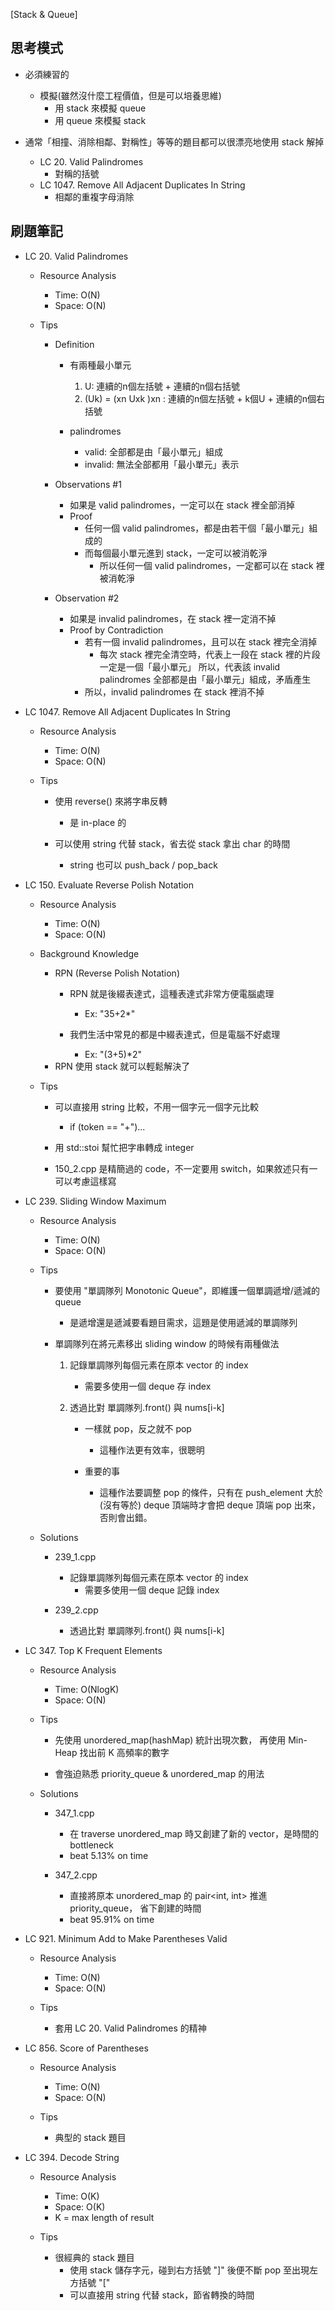 [Stack & Queue]

## 思考模式
- 必須練習的
    - 模擬(雖然沒什麼工程價值，但是可以培養思維)
        - 用 stack 來模擬 queue
        - 用 queue 來模擬 stack

- 通常「相撞、消除相鄰、對稱性」等等的題目都可以很漂亮地使用 stack 解掉
    - LC 20. Valid Palindromes
        - 對稱的括號
    - LC 1047. Remove All Adjacent Duplicates In String
        - 相鄰的重複字母消除

## 刷題筆記
- LC 20. Valid Palindromes
    - Resource Analysis
        - Time: O(N)
        - Space: O(N)

    - Tips
        - Definition
            - 有兩種最小單元
                1. U: 連續的n個左括號 + 連續的n個右括號 
                2. (Uk) = (xn Uxk )xn : 連續的n個左括號 + k個U + 連續的n個右括號 

            - palindromes
                - valid: 全部都是由「最小單元」組成
                - invalid: 無法全部都用「最小單元」表示
          
        - Observations #1
            - 如果是 valid palindromes，一定可以在 stack 裡全部消掉
            - Proof
                - 任何一個 valid palindromes，都是由若干個「最小單元」組成的
                - 而每個最小單元進到 stack，一定可以被消乾淨 
                    - 所以任何一個 valid palindromes，一定都可以在 stack 裡被消乾淨

        - Observation #2
            - 如果是 invalid palindromes，在 stack 裡一定消不掉
            - Proof by Contradiction
                - 若有一個 invalid palindromes，且可以在 stack 裡完全消掉
                    - 每次 stack 裡完全清空時，代表上一段在 stack 裡的片段一定是一個「最小單元」
                      所以，代表該 invalid palindromes 全部都是由「最小單元」組成，矛盾產生
                - 所以，invalid palindromes 在 stack 裡消不掉    

- LC 1047. Remove All Adjacent Duplicates In String
    - Resource Analysis
        - Time: O(N)
        - Space: O(N)

    - Tips
        - 使用 reverse() 來將字串反轉
            - 是 in-place 的

        - 可以使用 string 代替 stack，省去從 stack 拿出 char 的時間
            - string 也可以 push_back / pop_back

- LC 150. Evaluate Reverse Polish Notation
    - Resource Analysis
        - Time: O(N)
        - Space: O(N)

    - Background Knowledge
        - RPN (Reverse Polish Notation)
            - RPN 就是後綴表達式，這種表達式非常方便電腦處理
                - Ex: "35+2*"

            - 我們生活中常見的都是中綴表達式，但是電腦不好處理
                - Ex: "(3+5)*2"
        - RPN 使用 stack 就可以輕鬆解決了
    
    - Tips
        - 可以直接用 string 比較，不用一個字元一個字元比較
            - if (token == "+")...
        
        - 用 std::stoi 幫忙把字串轉成 integer
        
        - 150_2.cpp 是精簡過的 code，不一定要用 switch，如果敘述只有一可以考慮這樣寫

- LC 239. Sliding Window Maximum
    - Resource Analysis
        - Time: O(N)
        - Space: O(N)

    - Tips
        - 要使用 "單調隊列 Monotonic Queue"，即維護一個單調遞增/遞減的 queue
            - 是遞增還是遞減要看題目需求，這題是使用遞減的單調隊列
    
        - 單調隊列在將元素移出 sliding window 的時候有兩種做法
            1. 記錄單調隊列每個元素在原本 vector 的 index
                - 需要多使用一個 deque 存 index
            
            2. 透過比對 單調隊列.front() 與 nums[i-k]
                - 一樣就 pop，反之就不 pop
                   - 這種作法更有效率，很聰明

                - 重要的事
                    - 這種作法要調整 pop 的條件，只有在 push_element 大於(沒有等於) deque
                      頂端時才會把 deque 頂端 pop 出來，否則會出錯。

    - Solutions
        - 239_1.cpp
            - 記錄單調隊列每個元素在原本 vector 的 index
                - 需要多使用一個 deque 記錄 index
             
        - 239_2.cpp
            - 透過比對 單調隊列.front() 與 nums[i-k]

- LC 347. Top K Frequent Elements
    - Resource Analysis
        - Time: O(NlogK)
        - Space: O(N)
    
    - Tips
        - 先使用 unordered_map(hashMap) 統計出現次數，
          再使用 Min-Heap 找出前 K 高頻率的數字

        - 會強迫熟悉 priority_queue & unordered_map 的用法

    - Solutions
        - 347_1.cpp 
            - 在 traverse unordered_map 時又創建了新的 vector，是時間的 bottleneck
            - beat 5.13% on time
             
        - 347_2.cpp 
            - 直接將原本 unordered_map 的 pair<int, int> 推進 priority_queue，
              省下創建的時間
            - beat 95.91% on time
         
- LC 921. Minimum Add to Make Parentheses Valid
    - Resource Analysis
        - Time: O(N)
        - Space: O(N)

    - Tips
        - 套用 LC 20. Valid Palindromes 的精神  
    
- LC 856. Score of Parentheses
    - Resource Analysis
        - Time: O(N)
        - Space: O(N)

    - Tips
        - 典型的 stack 題目
         

- LC 394. Decode String
    - Resource Analysis
        - Time: O(K)
        - Space: O(K)
        - K = max length of result
    
    - Tips
        - 很經典的 stack 題目
            - 使用 stack 儲存字元，碰到右方括號 "]" 後便不斷 pop 至出現左方括號 "["
            - 可以直接用 string 代替 stack，節省轉換的時間
